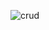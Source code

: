 ![crud](https://github.com/PaoloSolisG/CRUD-PHP/assets/82975927/fdb88c16-d93b-4bca-8ad8-6d7f6d2deb6c)
